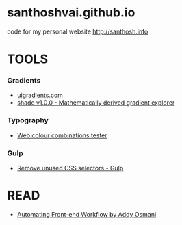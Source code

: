 # santhoshvai.github.io
code for my personal website http://santhosh.info

TOOLS
=====
### Gradients
* [uigradients.com](http://uigradients.com/#PurpleBliss)
* [shade v1.0.0 - Mathematically derived gradient explorer](http://jxnblk.com/shade/)

### Typography
* [Web colour combinations tester](http://jxnblk.com/colorable/demos/text/)

### Gulp
* [Remove unused CSS selectors - Gulp](https://github.com/ben-eb/gulp-uncss)


READ
====
* [Automating Front-end Workflow by Addy Osmani](https://speakerdeck.com/addyosmani/automating-front-end-workflow)
